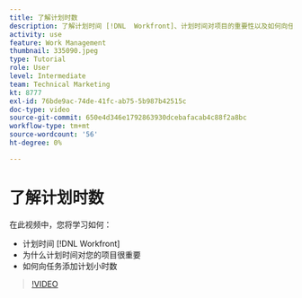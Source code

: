 ```yaml
---
title: 了解计划时数
description: 了解计划时间 [!DNL  Workfront]、计划时间对项目的重要性以及如何向任务添加计划时间的原因。
activity: use
feature: Work Management
thumbnail: 335090.jpeg
type: Tutorial
role: User
level: Intermediate
team: Technical Marketing
kt: 8777
exl-id: 76bde9ac-74de-41fc-ab75-5b987b42515c
doc-type: video
source-git-commit: 650e4d346e1792863930dcebafacab4c88f2a8bc
workflow-type: tm+mt
source-wordcount: '56'
ht-degree: 0%

---
```


# 了解计划时数

在此视频中，您将学习如何：

* 计划时间 [!DNL  Workfront]
* 为什么计划时间对您的项目很重要
* 如何向任务添加计划小时数

>[!VIDEO](https://video.tv.adobe.com/v/335090/?quality=12&learn=on)


<!---
learn more urls:
Overview of task duration and duration type
Planned hours overview
--->
